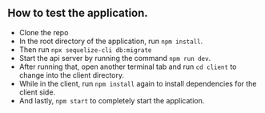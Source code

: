 ## How to test the application.

- Clone the repo
- In the root directory of the application, run `npm install`.
- Then run `npx sequelize-cli db:migrate`
- Start the api server by running the command `npm run dev`.
- After running that, open another terminal tab and run `cd client` to change into the client directory.
- While in the client, run `npm install` again to install dependencies for the client side.
- And lastly, `npm start` to completely start the application.
